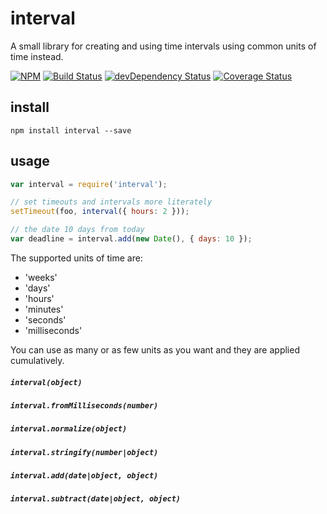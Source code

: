 # interval

A small library for creating and using time intervals using common units
of time instead.

[![NPM][npm-badge]][npm-badge-url]
[![Build Status][travis-badge]][travis-badge-url]
[![devDependency Status][david-dev-badge]][david-dev-badge-url]
[![Coverage Status][coveralls-badge]][coveralls-badge-url]

## install

`npm install interval --save`

## usage

```js
var interval = require('interval');

// set timeouts and intervals more literately
setTimeout(foo, interval({ hours: 2 }));

// the date 10 days from today
var deadline = interval.add(new Date(), { days: 10 });
```

The supported units of time are:

* 'weeks'
* 'days'
* 'hours'
* 'minutes'
* 'seconds'
* 'milliseconds'

You can use as many or as few units as you want
and they are applied cumulatively.

##### `interval(object)`
##### `interval.fromMilliseconds(number)`
##### `interval.normalize(object)`
##### `interval.stringify(number|object)`
##### `interval.add(date|object, object)`
##### `interval.subtract(date|object, object)`

[travis-badge]: https://travis-ci.org/knownasilya/interval.svg?branch=master
[travis-badge-url]: https://travis-ci.org/knownasilya/interval
[david-dev-badge]: https://david-dm.org/knownasilya/interval/dev-status.svg
[david-dev-badge-url]: https://david-dm.org/knownasilya/interval#info=devDependencies
[coveralls-badge]: https://coveralls.io/repos/knownasilya/interval/badge.svg?branch=master
[coveralls-badge-url]: https://coveralls.io/r/knownasilya/interval?branch=master
[npm-badge]: https://nodei.co/npm/interval.png?downloads=true&stars=true
[npm-badge-url]: https://nodei.co/npm/interval/
